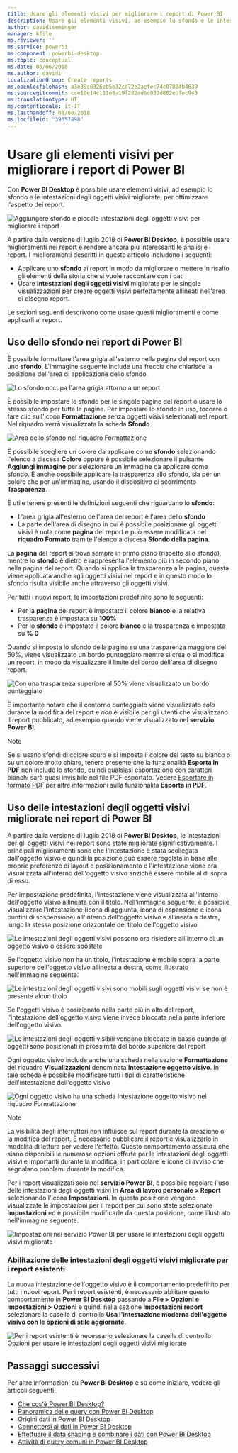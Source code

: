 ```yaml
---
title: Usare gli elementi visivi per migliorare i report di Power BI
description: Usare gli elementi visivi, ad esempio lo sfondo e le intestazioni degli oggetti visivi per migliorare i report
author: davidiseminger
manager: kfile
ms.reviewer: ''
ms.service: powerbi
ms.component: powerbi-desktop
ms.topic: conceptual
ms.date: 08/06/2018
ms.author: davidi
LocalizationGroup: Create reports
ms.openlocfilehash: a3e39e6326eb5b32cd72e2aefec74c07804b4639
ms.sourcegitcommit: cce10e14c111e8a19f282ad6c032d802ebfec943
ms.translationtype: HT
ms.contentlocale: it-IT
ms.lasthandoff: 08/08/2018
ms.locfileid: "39657898"
---
```

# <a name="use-visual-elements-to-enhance-power-bi-reports"></a>Usare gli elementi visivi per migliorare i report di Power BI

Con **Power BI Desktop** è possibile usare elementi visivi, ad esempio lo sfondo e le intestazioni degli oggetti visivi migliorate, per ottimizzare l'aspetto dei report.

![Aggiungere sfondo e piccole intestazioni degli oggetti visivi per migliorare i report](media/desktop-visual-elements-for-reports/visual-elements-for-reports_01.png)

A partire dalla versione di luglio 2018 di **Power BI Desktop**, è possibile usare miglioramenti nei report e rendere ancora più interessanti le analisi e i report. I miglioramenti descritti in questo articolo includono i seguenti: 

* Applicare uno **sfondo** ai report in modo da migliorare o mettere in risalto gli elementi della storia che si vuole raccontare con i dati
* Usare **intestazioni degli oggetti visivi** migliorate per le singole visualizzazioni per creare oggetti visivi perfettamente allineati nell'area di disegno report. 

Le sezioni seguenti descrivono come usare questi miglioramenti e come applicarli ai report.

## <a name="using-wallpaper-in-power-bi-reports"></a>Uso dello sfondo nei report di Power BI

È possibile formattare l'area grigia all'esterno nella pagina del report con uno **sfondo**. L'immagine seguente include una freccia che chiarisce la posizione dell'area di applicazione dello sfondo. 

![Lo sfondo occupa l'area grigia attorno a un report](media/desktop-visual-elements-for-reports/visual-elements-for-reports_02.png)

È possibile impostare lo sfondo per le singole pagine del report o usare lo stesso sfondo per tutte le pagine. Per impostare lo sfondo in uso, toccare o fare clic sull'icona **Formattazione** senza oggetti visivi selezionati nel report. Nel riquadro verrà visualizzata la scheda **Sfondo**.

![Area dello sfondo nel riquadro Formattazione](media/desktop-visual-elements-for-reports/visual-elements-for-reports_03.png)

È possibile scegliere un colore da applicare come **sfondo** selezionando l'elenco a discesa **Colore** oppure è possibile selezionare il pulsante **Aggiungi immagine** per selezionare un'immagine da applicare come sfondo. È anche possibile applicare la trasparenza allo sfondo, sia per un colore che per un'immagine, usando il dispositivo di scorrimento **Trasparenza**.

È utile tenere presenti le definizioni seguenti che riguardano lo **sfondo**:

* L'area grigia all'esterno dell'area del report è l'area dello **sfondo**
* La parte dell'area di disegno in cui è possibile posizionare gli oggetti visivi è nota come **pagina** del report e può essere modificata nel **riquadro Formato** tramite l'elenco a discesa **Sfondo della pagina**.

La **pagina** del report si trova sempre in primo piano (rispetto allo sfondo), mentre lo **sfondo** è dietro e rappresenta l'elemento più in secondo piano nella pagina del report. Quando si applica la trasparenza alla pagina, questa viene applicata anche agli oggetti visivi nel report e in questo modo lo sfondo risulta visibile anche attraverso gli oggetti visivi.

Per tutti i nuovi report, le impostazioni predefinite sono le seguenti:

* Per la **pagina** del report è impostato il colore **bianco** e la relativa trasparenza è impostata su **100%**
* Per lo **sfondo** è impostato il colore **bianco** e la trasparenza è impostata su **% 0**

Quando si imposta lo sfondo della pagina su una trasparenza maggiore del 50%, viene visualizzato un bordo punteggiato mentre si crea o si modifica un report, in modo da visualizzare il limite del bordo dell'area di disegno report. 

![Con una trasparenza superiore al 50% viene visualizzato un bordo punteggiato](media/desktop-visual-elements-for-reports/visual-elements-for-reports_04.png)

È importante notare che il contorno punteggiato viene visualizzato *solo* durante la modifica del report e *non* è visibile per gli utenti che visualizzano il report pubblicato, ad esempio quando viene visualizzato nel **servizio Power BI**.

> [!NOTE]
> Se si usano sfondi di colore scuro e si imposta il colore del testo su bianco o su un colore molto chiaro, tenere presente che la funzionalità **Esporta in PDF** non include lo sfondo, quindi qualsiasi esportazione con caratteri bianchi sarà quasi invisibile nel file PDF esportato. Vedere [Esportare in formato PDF](desktop-export-to-pdf.md) per altre informazioni sulla funzionalità **Esporta in PDF**.


## <a name="using-improved-visual-headers-in-power-bi-reports"></a>Uso delle intestazioni degli oggetti visivi migliorate nei report di Power BI

A partire dalla versione di luglio 2018 di **Power BI Desktop**, le intestazioni per gli oggetti visivi nei report sono state migliorate significativamente. I principali miglioramenti sono che l'intestazione è stata scollegata dall'oggetto visivo e quindi la posizione può essere regolata in base alle proprie preferenze di layout e posizionamento e l'intestazione viene ora visualizzata all'interno dell'oggetto visivo anziché essere mobile al di sopra di esso. 

Per impostazione predefinita, l'intestazione viene visualizzata all'interno dell'oggetto visivo allineata con il titolo. Nell'immagine seguente, è possibile visualizzare l'intestazione (icona di aggiunta, icona di espansione e icona puntini di sospensione) all'interno dell'oggetto visivo e allineata a destra, lungo la stessa posizione orizzontale del titolo dell'oggetto visivo.

![Le intestazioni degli oggetti visivi possono ora risiedere all'interno di un oggetto visivo o essere spostate](media/desktop-visual-elements-for-reports/visual-elements-for-reports_05.png)

Se l'oggetto visivo non ha un titolo, l'intestazione è mobile sopra la parte superiore dell'oggetto visivo allineata a destra, come illustrato nell'immagine seguente. 

![Le intestazioni degli oggetti visivi sono mobili sugli oggetti visivi se non è presente alcun titolo](media/desktop-visual-elements-for-reports/visual-elements-for-reports_07.png)

Se l'oggetti visivo è posizionato nella parte più in alto del report, l'intestazione dell'oggetto visivo viene invece bloccata nella parte inferiore dell'oggetto visivo. 

![Le intestazioni degli oggetti visibili vengono bloccate in basso quando gli oggetti sono posizionati in prossimità del bordo superiore del report](media/desktop-visual-elements-for-reports/visual-elements-for-reports_08.png)

Ogni oggetto visivo include anche una scheda nella sezione **Formattazione** del riquadro **Visualizzazioni** denominata **Intestazione oggetto visivo**. In tale scheda è possibile modificare tutti i tipi di caratteristiche dell'intestazione dell'oggetto visivo

![Ogni oggetto visivo ha una scheda Intestazione oggetto visivo nel riquadro Formattazione](media/desktop-visual-elements-for-reports/visual-elements-for-reports_09.png)

> [!NOTE]
> La visibilità degli interruttori non influisce sul report durante la creazione o la modifica del report. È necessario pubblicare il report e visualizzarlo in modalità di lettura per vedere l'effetto. Questo comportamento assicura che siano disponibili le numerose opzioni offerte per le intestazioni degli oggetti visivi e importanti durante la modifica, in particolare le icone di avviso che segnalano problemi durante la modifica.

Per i report visualizzati solo nel **servizio Power BI**, è possibile regolare l'uso delle intestazioni degli oggetti visivi in **Area di lavoro personale > Report** selezionando l'icona **Impostazioni**. In questa posizione vengono visualizzate le impostazioni per il report per cui sono state selezionate **Impostazioni** ed è possibile modificarle da questa posizione, come illustrato nell'immagine seguente.

![Impostazioni nel servizio Power BI per usare le intestazioni degli oggetti visivi migliorate](media/desktop-visual-elements-for-reports/visual-elements-for-reports_10.png)

### <a name="enabling-improved-visual-headers-for-existing-reports"></a>Abilitazione delle intestazioni degli oggetti visivi migliorate per i report esistenti

La nuova intestazione dell'oggetto visivo è il comportamento predefinito per tutti i nuovi report. Per i report esistenti, è necessario abilitare questo comportamento in **Power BI Desktop** passando a **File > Opzioni e impostazioni > Opzioni** e quindi nella sezione **Impostazioni report** selezionare la casella di controllo **Usa l'intestazione moderna dell'oggetto visivo con le opzioni di stile aggiornate**.

![Per i report esistenti è necessario selezionare la casella di controllo Opzioni per usare le intestazioni degli oggetti visivi migliorate](media/desktop-visual-elements-for-reports/visual-elements-for-reports_06.png)


## <a name="next-steps"></a>Passaggi successivi
Per altre informazioni su **Power BI Desktop** e su come iniziare, vedere gli articoli seguenti.

* [Che cos'è Power BI Desktop?](desktop-what-is-desktop.md)
* [Panoramica delle query con Power BI Desktop](desktop-query-overview.md)
* [Origini dati in Power BI Desktop](desktop-data-sources.md)
* [Connettersi ai dati in Power BI Desktop](desktop-connect-to-data.md)
* [Effettuare il data shaping e combinare i dati con Power BI Desktop](desktop-shape-and-combine-data.md)
* [Attività di query comuni in Power BI Desktop](desktop-common-query-tasks.md)   

